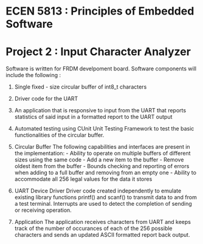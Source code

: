 # ECEN 5813 :  Principles of Embedded Software
# Project 2 : Input Character Analyzer

Software is written for FRDM develpoment board. Software components will include
the following :
1. Single fixed - size circular buffer of int8_t characters
2. Driver code for the UART
3. An application that is responsive to input from the UART that reports statistics 
   of said input in a formatted report to the UART output
4. Automated testing using CUnit Unit Testing Framework to test the basic functionalities
   of the circular buffer.

1. Circular Buffer
	The following capabilities and interfaces are present in the implementation:
		- Ability to operate on multiple buffers of different sizes using the same code
		- Add a new item to the buffer
		- Remove oldest item from the buffer
		- Bounds checking and reporting of errors when adding to a full buffer and 
		  removing from an empty one
		- Ability to accommodate all 256 legal values for the data it stores
		
2. UART Device Driver
	Driver code created independently to emulate existing library functions printf() and scanf()
	to transmit data to and from a test terminal. Interrupts are used to detect the 
	completion of sending or receiving operation.
	
3. Application
	The application receives characters from UART and keeps track of the number of occurances 
	of each of the 256 possible characters and sends an updated ASCII formatted report back 
	output.
	
